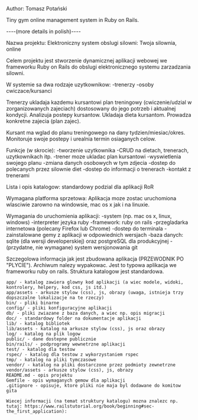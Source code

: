 Author: Tomasz Potański

Tiny gym online management system in Ruby on Rails. 

----(more details in polish)----

Nazwa projektu: Elektroniczny system obslugi silowni: Twoja silownia, online

Celem projektu jest stworzenie dynamicznej aplikacji webowej we frameworku Ruby on Rails do obslugi elektronicznego systemu zarzadzania silowni.

W systemie sa dwa rodzaje uzytkownikow:
-trenerzy
-osoby cwiczace/kursanci

Trenerzy ukladaja kazdemu kursantowi plan treningowy (cwiczenie/udzial w zorganizowanych zajeciach) dostosowany do jego potrzeb i aktualnej kondycji. Analizuja postepy kursantow. Ukladaja dieta kursantom. Prowadza konkretne zajecia (plan zajec).

Kursant  ma wglad do planu treningowego na dany tydzien/miesiac/okres. Monitoruje swoje postepy i urealnia termin osiaganych celow. 

Funkcje (w skrocie):
-tworzenie uzytkownika
-CRUD na dietach, trenerach, uzytkownikach itp.
-trener moze ukladac plan kursantowi
-wyswietlenia swojego planu
-zmiana danych osobowych w tym zdjecia
-dostep do polecanych przez silownie diet
-dostep do informacji o trenerach
-kontakt z trenerami

Lista i opis katalogow: standardowy podzial dla aplikacji RoR

Wymagana platforma sprzetowa: Aplikacja moze zostac uruchomiona wlasciwie zarowno na windowsie, mac os x jak i na linuxie.

Wymagania do uruchomienia aplikacji:
-system (np. mac os x, linux, windows)
-interpreter jezyka ruby
-framework: ruby on rails
-przegladarka internetowa (polecany Firefox lub Chrome)
-dostep do terminala
-zainstalowane gemy z aplikacji w odpowiednich wersjach
-baza danych: sqlite (dla wersji developerskiej) oraz postgreSQL dla produkcyjnej
-(przydatne, nie wymagane) system wersjonowania git


Szczegolowa informacja jak jest zbudowana aplikacja (PRZEWODNIK PO "PLYCIE").
Archiwum nalezy wypakowac. 
Jest to typowa aplikacja we frameworku ruby on rails. Struktura katalogow jest standardowa.

	app/ - katalog zawiera glowny kod aplikacji (a wiec modele, widoki, kontrolery, helpery, kod css, js itd.)
	app/assets - arkusze stylow (css), js, obrazy (uwaga, istnieja trzy dopszczalne lokalizacje na te rzeczy)
	bin/ - pliki binarne
	config/ - pliki konfiguracyjne aplikacji
	db/ - pliki zwiazane z baza danych, a wiec np. opis migracji
	doc/ - standardowy folder na dokumentacje aplikacji
	lib/ - katalog bibliotek
	lib/assets - katalog na arkusze stylow (css), js oraz obrazy
	log/ - katalog na plik logow
	public/ - dane dostepne publicznie
	bin/rails/ - podprogramy wewnetrzne aplikacji
	test/ - katalog dla testow
	rspec/ - katalog dla testow z wykorzystaniem rspec
	tmp/ - katalog na pliki tymczasowe
	vendor/ - katalog na pliki dostarczone przez podmioty zewnetrzne
	vendor/assets - arkusze stylow (css), js, obrazy
	README.md - opis projektu
	Gemfile - opis wymaganych gemow dla aplikacji
	.gitignore - opisuje, ktore pliki nie maja byl dodawane do komitow gita

	Wiecej informacji (na temat struktury katalogu) mozna znalezc np. tutaj: https://www.railstutorial.org/book/beginning#sec-the_first_application):
